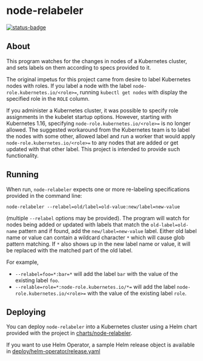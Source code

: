 # node-relabeler

[![status-badge](https://circleci.com/gh/vladlosev/node-labeler.svg?style=svg)](https://circleci.com/gh/vladlosev/node-relabeler)

## About

This program watches for the changes in nodes of a Kubernetes cluster, and
sets labels on them according to specs provided to it.

The original impetus for this project came from desire to label Kubernetes
nodes with roles. If you label a node with the label
`node-role.kubernetes.io/<role>=`, running `kubectl get nodes` with display
the specified role in the `ROLE` column.

If you administer a Kubernetes cluster, it was possible to specify role
assignments in the kubelet startup options. However, starting with Kubernetes
1.16, specifying `node-role.kubernetes.io/<role>=` is no longer allowed. The
suggested workaround from the Kubernetes team is to label the nodes with some
other, allowed label and run a worker that would apply
`node-role.kubernetes.io/<role>=` to any nodes that are added or get updated
with that other label. This project is intended to provide such functionality.

## Running

When run, `node-relabeler` expects one or more re-labeling specifications
provided in the command line:
```
node-relabeler --relabel=old/label=old-value:new/label=new-value
```
(multiple `--relabel` options may be provided).  The program will watch for nodes
being added or updated with labels that match the `old-label=old-name` pattern
and if found, add the `new/label=new-value` label.  Either old label name or
value can contain a wildcard character `*` which will cause glob pattern matching.
If `*` also shows up in the new label name or value, it will be replaced with the
matched part of the old label.

For example,
- `--relabel=foo=*:bar=*` will add the label `bar` with the value of the
  existing label `foo`.
- `--relable=role=*:node-role.kubernetes.io/*=` will add the label
  `node-role.kubernetes.io/<role>=` with the value of the existing label
  `role`.

## Deploying

You can deploy `node-relabeler` into a Kubernetes cluster using a Helm chart
provided with the project in [charts/node-relabeler](charts/node-relabeler).

If you want to use Helm Operator, a sample Helm release object is available
in [deploy/helm-operator/release.yaml](deploy/helm-operator/release.yaml)
